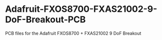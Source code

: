 # Adafruit-FXOS8700-FXAS21002-9-DoF-Breakout-PCB
PCB files for the Adafruit FXOS8700 + FXAS21002 9 DoF Breakout
